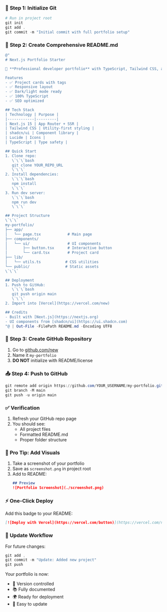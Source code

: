 
### 🚀 **Step 1: Initialize Git**
```powershell
# Run in project root
git init
git add .
git commit -m "Initial commit with full portfolio setup"
```

### 📝 **Step 2: Create Comprehensive README.md**
```powershell
@"
# Next.js Portfolio Starter

🚀 **Professional developer portfolio** with TypeScript, Tailwind CSS, and shadcn/ui components.

Features
- ✅ Project cards with tags
- ✅ Responsive layout
- ✅ Dark/light mode ready
- ✅ 100% TypeScript
- ✅ SEO optimized

## Tech Stack
| Technology | Purpose |
|------------|---------|
| Next.js 15 | App Router + SSR |
| Tailwind CSS | Utility-first styling |
| shadcn/ui | Component library |
| Lucide | Icons |
| TypeScript | Type safety |

## Quick Start
1. Clone repo:
   \`\`\`bash
   git clone YOUR_REPO_URL
   \`\`\`
2. Install dependencies:
   \`\`\`bash
   npm install
   \`\`\`
3. Run dev server:
   \`\`\`bash
   npm run dev
   \`\`\`

## Project Structure
\`\`\`
my-portfolio/
├── app/
│   └── page.tsx            # Main page
├── components/
│   └── ui/                 # UI components
│       ├── button.tsx      # Interactive button
│       └── card.tsx        # Project card
├── lib/
│   └── utils.ts           # CSS utilities
└── public/                # Static assets
\`\`\`

## Deployment
1. Push to GitHub:
   \`\`\`bash
   git push origin main
   \`\`\`
2. Import into [Vercel](https://vercel.com/new)

## Credits
- Built with [Next.js](https://nextjs.org)
- UI components from [shadcn/ui](https://ui.shadcn.com)
"@ | Out-File -FilePath README.md -Encoding UTF8
```

### 🔗 **Step 3: Create GitHub Repository**
1. Go to [github.com/new](https://github.com/new)
2. Name it `my-portfolio`
3. **DO NOT** initialize with README/license

### 📤 **Step 4: Push to GitHub**
```powershell
git remote add origin https://github.com/YOUR_USERNAME/my-portfolio.git
git branch -M main
git push -u origin main
```

### ✅ **Verification**
1. Refresh your GitHub repo page
2. You should see:
   - All project files
   - Formatted README.md
   - Proper folder structure

### 🎨 **Pro Tip: Add Visuals**
1. Take a screenshot of your portfolio
2. Save as `screenshot.png` in project root
3. Add to README:
   ```markdown
   ## Preview
   ![Portfolio Screenshot](./screenshot.png)
   ```

### ⚡ **One-Click Deploy**
Add this badge to your README:
```markdown
[![Deploy with Vercel](https://vercel.com/button)](https://vercel.com/new/clone?repository-url=https%3A%2F%2Fgithub.com%2FYOUR_USERNAME%2Fmy-portfolio)
```

### 🔄 **Update Workflow**
For future changes:
```powershell
git add .
git commit -m "Update: Added new project"
git push
```

Your portfolio is now:
- 📁 Version controlled
- 📚 Fully documented
- 🌍 Ready for deployment
- 🔄 Easy to update

